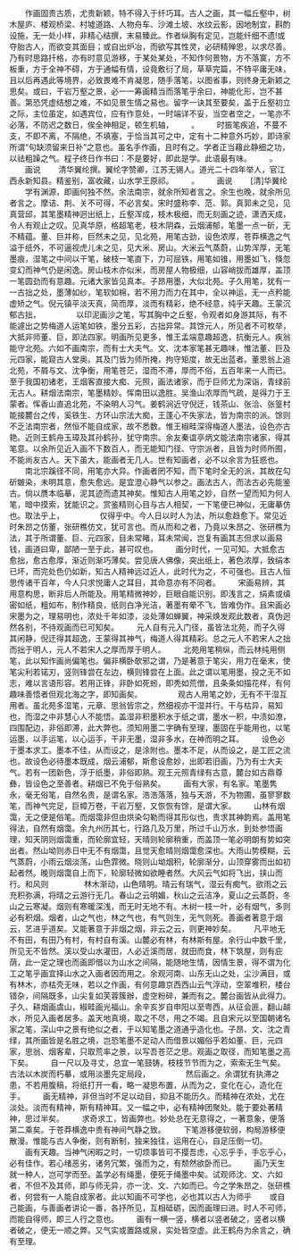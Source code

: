 <!-- { "loadSidebar": true } -->
　　作画固贵古质，尤贵新颖，特不得入于纤巧耳。古人之画，其一幅丘壑中，树木屋庐、楼观桥梁、村墟道路、人物舟车、沙滩土坡、水纹云影，因地制宜，斟酌设施，无一处小样，非精心结撰，末易臻此。作者纵胸有定见，岂能纤细不遗!或夺胎古人，而欲变其面目；或自出炉冶，而欲写其性灵，必研精殚思，以求尽善。乃有时思路扦格，亦有时意见游移，于某处某处，不知作何景物，方不落寞，方不板重，方于全神不碍，方于通幅有情，设竟敷衍了局，草草完篇，不特平庸无味，且以后再遇此等境界，必致畏难不肯凝思，随手落笔，以图省事，则终身无新颖之思矣。或曰，干岩万壑之景，必一一筹画精当而落笔乎余曰，神能化形，岂不甚善。第恐凭虚结想之难，不如见景生情之易也。留字一诀其至要矣，盖于丘壑初立之际，主位虽定，如遇宾位，应有作意处，一时端详不妥，当空者空之，一笔亦不必落，不防迟之数日，俟全神相足，顿生机轴，
　　。
　　时振笔疾追，不蔓不支，不即不离，不隔绝，不填塞，于恰当其可之中，定有十二种意外巧妙，即诗家所谓“句缺须留来日补”之意也。虽名手作画，且时有之。学者正当藉此静细之功，以祛粗躁之气。程子终日作书曰：不是要好，即此是学。此语最有味。
　　。
　　画说
　　清华翼纶撰。翼纶字赞卿，江苏无锡人。道光二十四年举人，官江西永新知县。精鉴别，富收藏，山水学王原祁。
　　。
　　画说
　　[清]华翼纶
　　学有渊源，即画何独不然。余法南宗，就余所知者言之。余生也晚，就余所见者言之。摩诘、荆、关不可得，不必言矣。宋时盛称李、范、郭。真郭未之见，见真营邱，其笔墨精神迥出纸上，丘壑浑成，枝木极细，而无刻画之迹，潇洒天成，令人有观止之叹。见真华原，格超笔老，枝木阴森，云烟浦郁，笔墨一点一斫，无不精蕴。董、巨并称，巨然未之见，见北苑，用笔古劲，设色浓厚，苍莽横逸之气溢于纸外，不可逼视虎儿未之见，见大米、房山。大米云气蒸蔚，山势浑厚，无笔墨痕，湿笔之中间以干笔，破枝一笔直下，力可屈铁，用笔如锥，用墨如飞，倏忽变幻而神气仍是闲逸。房山枝木亦似米，而房屋人物极细，山容峭拔而雄厚，盖顶一笔圆劲而有意趣。元诸大家皆见真本。子昂用墨，大似北苑。子久用笔，犹有一一古拙之处，墨薄如纱，笔软如棉，若不用力而力在其中，全以神运，无一点矜能虚矫之气。倪元镇平淡天真，简而厚，淡而有精彩，绝不经意，纯乎天趣。王蒙沉郁古拙，
　　
　　以印泥画沙之笔，写其胸中之丘壑，令观者如身游其际，有不能遽出之势梅道人运笔如铁，墨分五彩，古拙异常。其馀元人，所见者不可枚举，大抵非师董、巨，即法四家。明画所见更多，惟王孟端意趣超逸，抗衡元人。疾翁能守北苑。六如不画南宗，而有士大夫气。文、沈本家笔甚无趣味，惟法董、巨及元四家，能窥古人堂奥。其及门皆为师所掩，拘守矩度，故无出蓝者。董思翁上追北苑，不屑与文、沈争衡，用笔苍茫，湿而不滞，厚而不俗，五百年来一人而已。至于我国初诸老，王烟客直接大痴、元照，画法诸家，而于巨师尤为深诣，青绿前无古人。耕烟法南宗，笔墨精妙。恽南田以逸胜。吴渔山浓厚而气疏，是得力于王蒙者。恽香山直追北苑，不染明人习气。姜鹤涧近守倪迂，钱茶山、张洽、张篁村能接麓台之传，奚铁生、方环山宗法大痴，王蓬心不失家法，皆为南宗的派。馀则不乏法南宗者，然恒不能自成家，故不悉数。惟王椒畦深得梅道人墨法，设色亦古艳。近则王鹤舟玉璋及其孙鹤孙，犹守南宗。余友秦谊亭炳文能法南宗诸家，得其笔意。以余所见近入画不下数百人，而无能知门径、守宗派者，且皆为时师所囿，不能尚友古人。天下虽大，能画者无几人。世有知画者，必不以余言为狂惑也。
　　南北宗蹊径不同，用笔亦大异。作画者罔不知，而下笔时全无的派，其故在勾斫皴染，未明其意，愈失愈远。是宜澄心静气以参之。画法古人，而法古必先能鉴古。倘以赝本临摹，泥其迹而遗其神矣。惟知古人用笔之妙，自然一望而知为何人笔，暗中摸索，犹能识之。赏鉴精则心目与古人相契，一下笔便已神似，无庸摹仿也。取法乎上，
　　
　　仅得乎中。今人日以时人为法，所以愈趋愈下。常见近时朱昂之仿董，张研樵仿文，犹可言也。而从而和之者，乃竟以朱昂之、张研樵为法，其于所谓董、巨、元四家，目未常睹，耳未常闻，岂复有画其志但求以画易钱，画道曰卑，鄙陋一至于此，甚可叹也。
　　画分时代，一见可知。大抵愈古愈拙，愈古愈厚，渐近则渐巧薄矣。尝见唐人佛像，突出纸上，著色浓厚，致绢本已坏，而完处色仍如新，知古人精神远过近人，此时代为之，不可强也。且古人恒思传诸干百年，今人只求悦庸人之耳目，其命意亦有不同者。
　　宋画易辨，其用意构思，断非后人所能及。用笔精微神妙，巨眼自能识别。即浅言之，绢素或缜密如纸，粗如布，制作精良，纸则白净光洁，著墨有晕不飞，皆难伪作。且宋画必宋墨为之，理易明也，浓处千年如漆，淡处薄如蝉翼，神采焕发观此数者，真伪迥然各别，不待观画而已可知矣。
　　元人自有元入门径，虽皆法北苑，而子久得其闲静，倪迂得其超逸，王蒙得其神气，梅道人得其精彩。总之元人不若宋人之拙而拙于明人，元人不若宋人之厚而厚于明人。
　　北苑用笔稍纵，而云林纯用侧笔，此以知作画尚偏笔也。偏非横卧欹邪之谓，乃是著意于笔尖，用力在毫末，使笔尖利若锘刃，竖则锋尝在左边，横则锋尝在上面。此之谓以笔用墨，投之无不如志，难以言语形容。若用正锋，非卧如死蚓，即秃如荒僧，且条条如描花样，有何趣味善悟者但观北海之字，即知画矣。
　　
　　观古人用笔之妙，无有不干湿互用者。虽北苑多湿笔，元章、思翁皆宗之，然细视亦干湿并行。干与枯异，易知也，而湿之中非慧心人不能悟。盖湿非积墨积水于纸之谓，墨水一积，中渍如潦，四围配边，非俗即滞，此大弊也。须知用墨二字确有至理，墨固在乎能用也，以笔运墨，以手运笔，以心运手，干非无墨，湿非多水，在神而明之耳。
　　设色必于墨本求工。墨本不佳，从而设之，是涂附也。墨本不足，从而设之，是工匠之流也。故设色必待墨本既成，烟云浦郁，斯愈设愈妙，出即若旧画，乃为有士大夫气。若有一团新色，浮于纸墨，非俗即熟。观王元照青绿有古意，麓台如古鼎尊彝，皆设色之至善者。耕烟已不免于俗熟矣。
　　画有大家，有名家。笔墨隽永，毫无俗笔，自然名贵，是谓名家。浩浩落落，独与天游，不为物圃，虽寥寥数笔，而神气完足，巨幛万卷，干岩万壑，又恢恢有馀，是谓大家。
　　山林有烟霭，无之便是俗笔。而烟霭非但由烘染勾勒而得其形似也，贵求其神韵焉。盖用笔得法，自然有烟霭。余九州历其七，行路几及万里，所过千山万水，到处参悟画理，知天阴则烟霭重，而轮廓宜轻，天晴则轮廓稍重，而盖顶一笔必明朗有势如突出者。然山坳则赤日中无不有烟霭，且觉天愈晴则烟霭愈深也。大雨山势模糊，云气蒸蔚，小雨云烟淡荡，山色霏微。晓则山坳烟积，轮廓渐分，山顶穿雾而出如初起者然。晚则烟霭自上而下，轮廓轻微如欲睡者然。大风云气如将飞出，挟山而行。和风则
　　
　　林木渐动，山色晴明。晴云有瑞气，湿云有痴气。欲雨之云充积弥满，将晴之云游行无几。春山之云明媚，秋山之云洁净，夏山之云蒸蔚，冬山之云寒凝。烟则有寒暖深浅，而无时无地不有。木树一枝一叶，必有烟气，多则必有积烟。烟者，山之气也，林之气也，有气则生，无气则死。善画者著意于烟云，艺进乎道矣。又能著意于非烟之烟，非云之云，则更神妙矣。
　　凡平地无不有田，有田乃有村，有村自有溪。山麓必有林，有林斯有屋。余行山中数千里，所见无不皆然。溪以受山水灌田，人必近溪而居，就田而食，林下筑屋，则有庇荫，此一定之理也而画即借以为山水之间隔，能随地生情，因情生景，得不谓为化工之笔乎画宜择山水之入画者因而用之。余观河南、山东无山之处，尘沙满目，或有林木，亦枯壳无味，若以之作画，有何意趣京西西山云气浮动，空翠堆积，楼台错杂，间隔既多，山尖复如芙蓉簇辦，虚空粉碎，兼而有之。麓台画皆从此得力。子久、耕烟画虞山，椒畦画光福山。余辛亥岁自申阳以至粤西，从征会匪，翻山越水，所见入画者居多。盖天地真境，取之不尽，用之不竭。且自宋元以至国朝诸名家之笔，深山中之景有绝似之者，于以知笔墨之道通乎造化也。子昂、文、沈之青绿，其所画皆是名胜之境，岂恐笔墨不足动人而借景以媚俗乎若如董、巨，元四家，思翁、烟客辈，只取荒率之景，以写吾苍茫之思。观画之取径，而知笔墨之高下矣。
　　自一尺以及寻丈，总宜一笔鼓铸。枝枝节节而为之，索索无生气矣。古法以木炭而朽摹，或用淡墨先定局段，
　　
　　然后画之。余谓犹有执滞之患，不若用腹稿，将纸打开一看，略一凝思布置，从而为之，变化在心，造化在手。
　　画无精神，非但当时不足以动目，抑且不能历久。而精神在浓处，尤在淡处。淡而有精神，斯有精神耳。又一幅之中，必有精神团聚处。能于要处著精神，思过半矣。
　　求奇求工，皆画弊也。妙处总在无意得之，一著意象，便落第二乘矣。于苍莽横逸中贵有神间气静之致。
　　下笔游移便软弱，构局游移便散漫。惟能与古人争衡，则有断制，独来独往，运用在心，自足压倒一切。
　　画有天趣。当神气闲暇之时，一切烦事皆可不撄吾虑，心忘乎手，手忘乎心，必有佳作。若心绪恶劣，诸务冗繁，强而为之，有颓然欲卧而已。
　　画乃天生就一种人，岂可学而至。盖学必有绳墨，便死于绳墨中矣。试观师沈、文、六如者，不但不及其师，即与师无异，亦一沈、文、六如而已。今之学朱昂之、张研樵者，何尝有一人能自成家者。此以知画不可学也，必也其以古人为师乎
　　或自己能画，与善画者讲论一番，各抒所见，互相砥砺，因而画理曰进。时人不可师，而能自得师，即三人行之意也。
　　画有一横一竖，横者以竖者破之，竖者以横者破之，便无一顺之弊。又气实或置路或泉，实处皆空虚。此王鹤舟为余言之，确有至理。
